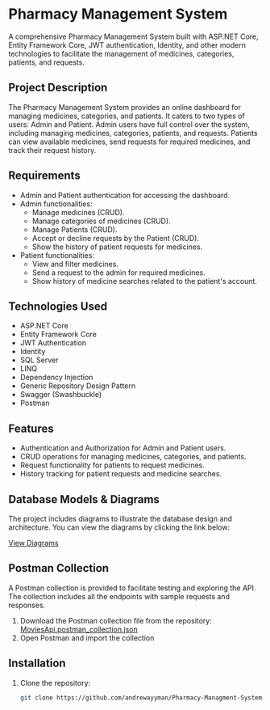 # Pharmacy Management System

A comprehensive Pharmacy Management System built with ASP.NET Core, Entity Framework Core, JWT authentication, Identity, and other modern technologies to facilitate the management of medicines, categories, patients, and requests.

## Project Description

The Pharmacy Management System provides an online dashboard for managing medicines, categories, and patients. It caters to two types of users: Admin and Patient. Admin users have full control over the system, including managing medicines, categories, patients, and requests. Patients can view available medicines, send requests for required medicines, and track their request history.

## Requirements

- Admin and Patient authentication for accessing the dashboard.
- Admin functionalities:
  - Manage medicines (CRUD).
  - Manage categories of medicines (CRUD).
  - Manage Patients (CRUD).
  - Accept or decline requests by the Patient (CRUD).
  - Show the history of patient requests for medicines.
- Patient functionalities:
  - View and filter medicines.
  - Send a request to the admin for required medicines.
  - Show history of medicine searches related to the patient's account.

## Technologies Used

- ASP.NET Core
- Entity Framework Core
- JWT Authentication
- Identity
- SQL Server
- LINQ
- Dependency Injection
- Generic Repository Design Pattern
- Swagger (Swashbuckle)
- Postman

## Features

- Authentication and Authorization for Admin and Patient users.
- CRUD operations for managing medicines, categories, and patients.
- Request functionality for patients to request medicines.
- History tracking for patient requests and medicine searches.

## Database Models & Diagrams

The project includes diagrams to illustrate the database design and architecture. You can view the diagrams by clicking the link below:

[View Diagrams](https://github.com/andrewayyman/Pharmacy-Managment-System/blob/master/IA_Diagram.pdf)

## Postman Collection

A Postman collection is provided to facilitate testing and exploring the API. The collection includes all the endpoints with sample requests and responses.

1. Download the Postman collection file from the repository: [MoviesApi.postman_collection.json](Postman_Collections)
2. Open Postman and import the collection




## Installation

1. Clone the repository:
   ```bash
   git clone https://github.com/andrewayyman/Pharmacy-Managment-System.git
